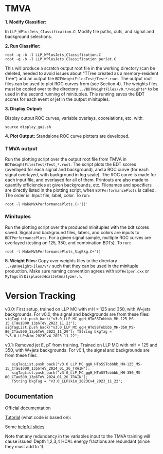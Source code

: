 # TMVA

**1. Modify Classifier:**

In `LLP_WPlusJets_Classification.C`: Modify file paths, cuts, and signal and background selections.

**2. Run Classifier:**

```
root -q -b -l LLP_WPlusJets_Classification.C
root -q -b -l LLP_WPlusJets_Classification_perJet.C
```
This will produce a scratch output root file in the working directory (can be deleted, needed to avoid issues about "TTree created as a memory-resident Tree") and an output file `BDTWeightFilesTest/Test*.root`. The output root files can be used to plot ROC curves from (see Section 4). The weights files must be copied over to the directory `../BDTWeightFiles/v0.*/weights*` to be used in the second running of minituples. This running saves the BDT scores for each event or jet in the output minituples.

**3. Display Output:**

Display output ROC curves, variable overlays, coorelations, etc. with:
```
source display_gui.sh
```

**4. Plot Output:**
Standalone ROC curve plotters are developed.

### TMVA output
Run the plotting script over the output root file from TMVA in `BDTWeightFilesTest/Test_*.root`. The script plots the BDT scores (overlayed for each signal and background), and a ROC curve (for each signal overlayed, with background in log scale). The ROC curve is made for each input file, and overlayed for all of them. Printouts are also made to quantify efficiencies at given backgrounds, etc. Filenames and specifiers are directly listed in the plotting script, when `BDTPerformancePlots` is called. The order is: Input file, label, color. To run:
```
root -l MakeMVAPerformancePlots.C+'()'
```

### Minituples
Run the plotting script over the produced minituples with the bdt scores saved. Signal and background files, labels, and colors are inputs to `BDTPerformancePlots`. For a given signal sample, multiple ROC curves are overlayed (testing on 125, 350, and combination BDTs). To run:
```
root -l MakeMVAPerformancePlots_SigBkg.C+'()'
```

**5. Weight Files:**
Copy over weights files to the directory `../BDTWeightFiles/v*/` such that they can be used in the minituple production. Make sure naming convention agrees with `BDTHelper.cxx` or `MyTags` in `DisplacedHcalJetAnalyzer.h`.

# Version Tracking
v0.0: First setup, trained on LLP MC with mH = 125 and 350, with W+jets backgrounds. For v0.0, the signal and backgrounds are from these files:
``
   sigTagList.push_back("v3.0_LLP_MC_ggH_HToSSTobbbb_MH-125_MS-15_CTau1000_13p6TeV_2023_11_23");
   sigTagList.push_back("v3.0_LLP_MC_ggH_HToSSTobbbb_MH-350_MS-80_CTau500_13p6TeV_2023_11_29");
   TString bkgTag = "v3.0_LLPskim_2023Cv4_2023_11_22";
``

v0.1: Removed jet E, pT from training. Trained on LLP MC with mH = 125 and 350, with W+jets backgrounds. For v0.1, the signal and backgrounds are from these files:
```
   sigTagList.push_back("v3.0_LLP_MC_ggH_HToSSTobbbb_MH-125_MS-15_CTau1000_13p6TeV_2024_01_20_TRAIN");
   sigTagList.push_back("v3.0_LLP_MC_ggH_HToSSTobbbb_MH-350_MS-80_CTau500_13p6TeV_2024_01_20_TRAIN");
   TString bkgTag = "v3.0_LLPskim_2023Cv4_2023_11_22";
```

## Documentation
[Official documentation](https://root.cern.ch/download/doc/tmva/TMVAUsersGuide.pdf)

[Tutorial](https://twiki.cern.ch/twiki/bin/view/TMVA) (what code is based on): 

Some [helpful slides](https://agenda.infn.it/event/13733/contributions/20520/attachments/14642/16541/MVATutorial.pdf)

Note that any redundancy in the variables input to the TMVA training will cause issues! Depth 1,2,3,4 HCAL energy fractions are redundant (since they must add to 1).